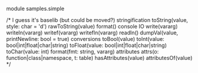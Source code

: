 module samples.simple

/*
I guess it's baselib (but could be moved?)
	stringification
		toString(value, style: char = 'd')
		rawToString(value)
		format()
	console IO
		write(vararg)
		writeln(vararg)
		writef(vararg)
		writefln(vararg)
		readln()
		dumpVal(value, printNewline: bool = true)
	conversions
		toBool(value)
		toInt(value: bool|int|float|char|string)
		toFloat(value: bool|int|float|char|string)
		toChar(value: int)
		format(fmt: string, vararg)
	attributes
		attrs(o: function|class|namespace, t: table)
		hasAttributes(value)
		attributesOf(value)
*/